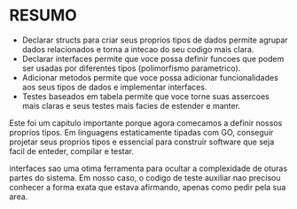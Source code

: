 # RESUMO

- Declarar structs para criar seus proprios tipos de dados permite agrupar dados relacionados e torna a intecao do seu codigo mais clara.
- Declarar interfaces permite que voce possa definir funcoes que podem ser usadas por diferentes tipos (polimorfismo parametrico).
- Adicionar metodos permite que voce possa adicionar funcionalidades aos seus tipos de dados e implementar interfaces.
- Testes baseados em tabela permite que voce torne suas assercoes mais claras e seus testes mais facies de estender e manter.

Este foi um capitulo importante porque agora comecamos a definir nossos proprios tipos. Em linguagens estaticamente tipadas com GO, conseguir projetar seus proprios tipos e essencial para construir software que seja facil de enteder, compilar e testar.

interfaces sao uma otima ferramenta para ocultar a complexidade de oturas partes do sistema. Em nosso caso, o codigo de teste auxiliar nao precisou conhecer a forma exata que estava afirmando, apenas como pedir pela sua area.
